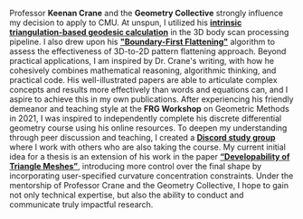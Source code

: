 Professor **Keenan Crane** and the **Geometry Collective** strongly influence my decision to apply to CMU. At unspun, I utilized his [**intrinsic triangulation-based geodesic calculation**](https://nmwsharp.com/research/flip-geodesics/) in the 3D body scan processing pipeline. I also drew upon his [**"Boundary-First Flattening"**](https://geometrycollective.github.io/boundary-first-flattening/) algorithm to assess the effectiveness of 3D-to-2D pattern flattening approach.  Beyond practical applications, I am inspired by Dr. Crane's writing, with how he cohesively combines mathematical reasoning, algorithmic thinking, and practical code. His well-illustrated papers are able to articulate complex concepts and results more effectively than words and equations can, and I aspire to achieve this in my own publications. After experiencing his friendly demeanor and teaching style at the **FRG Workshop** on Geometric Methods in 2021, I was inspired to independently complete his discrete differential geometry course using his online resources. To deepen my understanding through peer discussion and teaching, I created a [**Discord study group**](https://discord.gg/WCMxBg5w) where I work with others who are also taking the course. My current initial idea for a thesis is an extension of his work in the paper [**“Developability of Triangle Meshes”**](https://www.cs.cmu.edu/~kmcrane/Projects/DiscreteDevelopable/), introducing more control over the final shape by incorporating user-specified curvature concentration constraints. Under the mentorship of Professor Crane and the Geometry Collective, I hope to gain not only technical expertise, but also the ability to conduct and communicate truly impactful research.